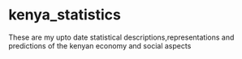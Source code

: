 # kenya_statistics
These are my upto date statistical descriptions,representations and predictions of the kenyan economy and social aspects
